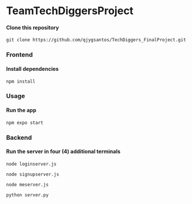 # TeamTechDiggersProject

#### Clone this repository

```
git clone https://github.com/qjygsantos/TechDiggers_FinalProject.git
```
### Frontend
#### Install dependencies

```
npm install
```

### Usage

#### Run the app

```
npm expo start
```

### Backend
#### Run the server in four (4) additional terminals
```
node loginserver.js
```
```
node signupserver.js
```
```
node meserver.js
```
```
python server.py
